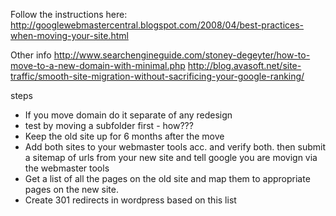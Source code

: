 Follow the instructions here: http://googlewebmastercentral.blogspot.com/2008/04/best-practices-when-moving-your-site.html

Other info
http://www.searchengineguide.com/stoney-degeyter/how-to-move-to-a-new-domain-with-minimal.php
http://blog.avasoft.net/site-traffic/smooth-site-migration-without-sacrificing-your-google-ranking/


steps

* 	If you move domain do it separate of any redesign
*	test by moving a subfolder first - how???
*	Keep the old site up for 6 months after the move
* 	Add both sites to your webmaster tools acc. and verify both. then submit a sitemap of urls from your new site and tell google you are movign via the webmaster tools
*	Get a list of all the pages on the old site and map them to appropriate pages on the new site.
* Create 301 redirects in wordpress based on this list
